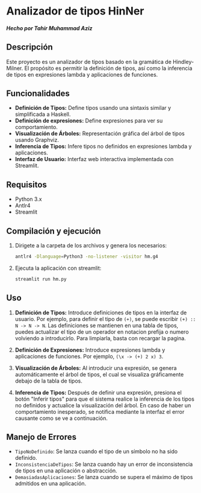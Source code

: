 # Analizador de tipos HinNer
##### Hecho por Tahir Muhammad Aziz

## Descripción
Este proyecto es un analizador de tipos basado en la gramática de Hindley-Milner. El propósito es permitir la definición de tipos, así como la inferencia de tipos en expresiones lambda y aplicaciones de funciones.

## Funcionalidades
- **Definición de Tipos:** Define tipos usando una sintaxis similar y simplificada a Haskell.
- **Definición de expresiones:** Define expresiones para ver su comportamiento.
- **Visualización de Árboles:** Representación gráfica del árbol de tipos usando Graphviz.
- **Inferencia de Tipos:** Infere tipos no definidos en expresiones lambda y aplicaciones.
- **Interfaz de Usuario:** Interfaz web interactiva implementada con Streamlit.

## Requisitos
- Python 3.x
- Antlr4
- Streamlit

## Compilación y ejecución
1. Dirigete a la carpeta de los archivos y genera los necesarios:
    ```bash
    antlr4 -Dlanguage=Python3 -no-listener -visitor hm.g4
    ```
1. Ejecuta la aplicación con streamlit:
    ```bash
    streamlit run hm.py
    ```

## Uso
1. **Definición de Tipos:** Introduce definiciones de tipos en la interfaz de usuario. 
    Por ejemplo, para definir el tipo de `(+)`, se puede escribir `(+) :: N -> N -> N`. Las definiciones
    se mantienen en una tabla de tipos, puedes actualizar el tipo de un operador en notacion prefija o numero
    volviendo a introducirlo. Para limpiarla, basta con recargar la pagina.

2. **Definición de Expresiones:** Introduce expresiones lambda y aplicaciones de funciones. 
    Por ejemplo, `(\x -> (+) 2 x) 3`.

3. **Visualización de Árboles:** Al introducir una expresión, se genera automáticamente el árbol de tipos, 
    el cual se visualiza gráficamente debajo de la tabla de tipos.

4. **Inferencia de Tipos:** Después de definir una expresión, presiona el botón "Inferir tipos" 
    para que el sistema realice la inferencia de los tipos no definidos y actualice la visualización del árbol.
    En caso de haber un comportamiento inesperado, se notifica mediante la interfaz el error causante como se ve a continuación.

## Manejo de Errores
- `TipoNoDefinido`: Se lanza cuando el tipo de un símbolo no ha sido definido.
- `InconsistenciaDeTipos`: Se lanza cuando hay un error de inconsistencia de tipos en una aplicación o abstracción.
- `DemasiadasAplicaciones`: Se lanza cuando se supera el máximo de tipos admitidos en una aplicación.